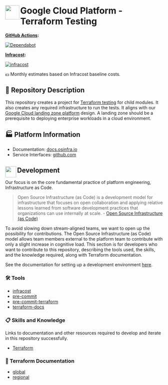 # <img align="left" width="45" height="45" src="https://github.com/osinfra-io/google-cloud-terraform-testing/assets/1610100/7c683778-3256-45f1-b523-5fa35f3c59cc"> Google Cloud Platform - Terraform Testing

**[GitHub Actions](https://github.com/osinfra-io/google-cloud-terraform-testing/actions):**

[![Dependabot](https://github.com/osinfra-io/google-cloud-terraform-testing/actions/workflows/dependabot.yml/badge.svg)](https://github.com/osinfra-io/google-cloud-terraform-testing/actions/workflows/dependabot.yml)

**[Infracost](https://www.infracost.io):**

[![infracost](https://img.shields.io/endpoint?url=https://dashboard.api.infracost.io/shields/json/cbeecfe3-576f-4553-984c-e451a575ee47/repos/9c3ee651-0722-41fc-8486-1a44637bd381/branch/af4debc9-dbda-4648-97ba-42a664cd3856)](https://dashboard.infracost.io/org/osinfra-io/repos/9c3ee651-0722-41fc-8486-1a44637bd381?tab=settings)

💵 Monthly estimates based on Infracost baseline costs.

## 📄 Repository Description

This repository creates a project for [Terraform testing](https://developer.hashicorp.com/terraform/language/tests) for child modules. It also creates any required infrastructure to run the tests. It aligns with our [Google Cloud landing zone platform](https://docs.osinfra.io/product-guides/google-cloud-platform/landing-zone) design. A landing zone should be a prerequisite to deploying enterprise workloads in a cloud environment.

## 🏭 Platform Information

- Documentation: [docs.osinfra.io](https://docs.osinfra.io/product-guides/google-cloud-platform/landing-zone/google-cloud-terraform-testing)
- Service Interfaces: [github.com](https://github.com/osinfra-io/google-cloud-terraform-testing/issues/new/choose)

## <img align="left" width="35" height="35" src="https://github.com/osinfra-io/github-organization-management/assets/1610100/39d6ae3b-ccc2-42db-92f1-276a5bc54e65"> Development

Our focus is on the core fundamental practice of platform engineering, Infrastructure as Code.

>Open Source Infrastructure (as Code) is a development model for infrastructure that focuses on open collaboration and applying relative lessons learned from software development practices that organizations can use internally at scale. - [Open Source Infrastructure (as Code)](https://www.osinfra.io)

To avoid slowing down stream-aligned teams, we want to open up the possibility for contributions. The Open Source Infrastructure (as Code) model allows team members external to the platform team to contribute with only a slight increase in cognitive load. This section is for developers who want to contribute to this repository, describing the tools used, the skills, and the knowledge required, along with Terraform documentation.

See the documentation for setting up a development environment [here](https://docs.osinfra.io/fundamentals/development-setup).

### 🛠️ Tools

- [infracost](https://github.com/infracost/infracost)
- [pre-commit](https://github.com/pre-commit/pre-commit)
- [pre-commit-terraform](https://github.com/antonbabenko/pre-commit-terraform)
- [terraform-docs](https://github.com/terraform-docs/terraform-docs)

### 📋 Skills and Knowledge

Links to documentation and other resources required to develop and iterate in this repository successfully.

- [Terraform](https://www.terraform.io/docs/index.html)

### 📓 Terraform Documentation

- [global](global/README.md)
- [regional](regional/README.md)
